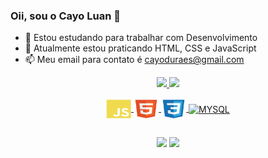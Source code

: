 ### Oii, sou o Cayo Luan 👋


- 🔭 Estou estudando para trabalhar com Desenvolvimento
- 🌱 Atualmente estou praticando HTML, CSS e JavaScript
- 📫 Meu email para contato é cayoduraes@gmail.com


<div align="center">
  <a href="https://github.com/Cayoluan">
  <img height="160em" src="https://github-readme-stats.vercel.app/api?username=Cayoluan&show_icons=true&theme=swift&include_all_commits=true&count_private=true"/>
  <img height="160em" src="https://github-readme-stats.vercel.app/api/top-langs/?username=Cayoluan&layout=compact&langs_count=7&theme=dracula"/>
</div>
  
  <div align=center style="display: inline_block"><br>
  <img align="center" alt="Js" height="30" width="40" src="https://raw.githubusercontent.com/devicons/devicon/master/icons/javascript/javascript-plain.svg">
  <img align="center" alt="HTML" height="30" width="40" src="https://raw.githubusercontent.com/devicons/devicon/master/icons/html5/html5-original.svg">
  <img align="center" alt="CSS" height="30" width="40" src="https://raw.githubusercontent.com/devicons/devicon/master/icons/css3/css3-original.svg">
  <img align="center" alt="MYSQL" height="30" width="60" src="https://img.shields.io/badge/MySQL-00000F?style=for-the-badge&logo=mysql&logoColor=white">
</div>

  ##
  
<div align=center> 
  <a href="https://instagram.com/cayoduraes" target="_blank"><img src="https://img.shields.io/badge/-Instagram-%23E4405F?style=for-the-badge&logo=instagram&logoColor=white" target="_blank"></a>
  <a href="https://www.linkedin.com/in/cayo-luan/" target="_blank"><img src="https://img.shields.io/badge/-LinkedIn-%230077B5?style=for-the-badge&logo=linkedin&logoColor=white" target="_blank"></a> 
 
</div>
